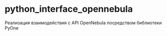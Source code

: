 # python_interface_opennebula
Реализация взаимодействия с API OpenNebula посредством библиотеки PyOne
